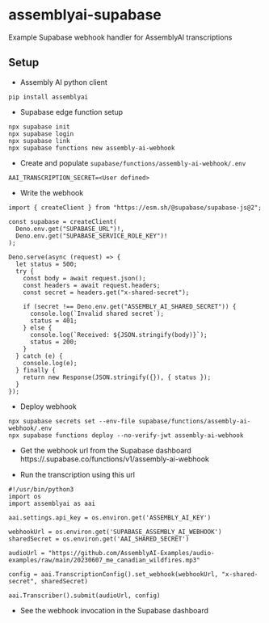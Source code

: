 # assemblyai-supabase

Example Supabase webhook handler for AssemblyAI transcriptions

## Setup

- Assembly AI python client

```
pip install assemblyai
```

- Supabase edge function setup

```
npx supabase init
npx supabase login
npx supabase link
npx supabase functions new assembly-ai-webhook
```

- Create and populate `supabase/functions/assembly-ai-webhook/.env`

```
AAI_TRANSCRIPTION_SECRET=<User defined>
```

- Write the webhook

```
import { createClient } from "https://esm.sh/@supabase/supabase-js@2";

const supabase = createClient(
  Deno.env.get("SUPABASE_URL")!,
  Deno.env.get("SUPABASE_SERVICE_ROLE_KEY")!
);

Deno.serve(async (request) => {
  let status = 500;
  try {
    const body = await request.json();
    const headers = await request.headers;
    const secret = headers.get("x-shared-secret");

    if (secret !== Deno.env.get("ASSEMBLY_AI_SHARED_SECRET")) {
      console.log(`Invalid shared secret`);
      status = 401;
    } else {
      console.log(`Received: ${JSON.stringify(body)}`);
      status = 200;
    }
  } catch (e) {
    console.log(e);
  } finally {
    return new Response(JSON.stringify({}), { status });
  }
});
```

- Deploy webhook

```
npx supabase secrets set --env-file supabase/functions/assembly-ai-webhook/.env
npx supabase functions deploy --no-verify-jwt assembly-ai-webhook
```

- Get the webhook url from the Supabase dashboard
  https://<project-id>.supabase.co/functions/v1/assembly-ai-webhook

- Run the transcription using this url

```
#!/usr/bin/python3
import os
import assemblyai as aai

aai.settings.api_key = os.environ.get('ASSEMBLY_AI_KEY')

webhookUrl = os.environ.get('SUPABASE_ASSEMBLY_AI_WEBHOOK')
sharedSecret = os.environ.get('AAI_SHARED_SECRET')

audioUrl = "https://github.com/AssemblyAI-Examples/audio-examples/raw/main/20230607_me_canadian_wildfires.mp3"

config = aai.TranscriptionConfig().set_webhook(webhookUrl, "x-shared-secret", sharedSecret)

aai.Transcriber().submit(audioUrl, config)
```

- See the webhook invocation in the Supabase dashboard
